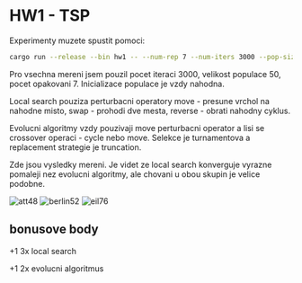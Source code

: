 # HW1 - TSP

Experimenty muzete spustit pomoci:

```bash
cargo run --release --bin hw1 -- --num-rep 7 --num-iters 3000 --pop-size 50
```

Pro vsechna mereni jsem pouzil pocet iteraci 3000, velikost populace 50, pocet opakovani 7. Inicializace populace je vzdy nahodna.

Local search pouziza perturbacni operatory move - presune vrchol na nahodne misto, swap - prohodi dve mesta, reverse - obrati nahodny cyklus.

Evolucni algoritmy vzdy pouzivaji move perturbacni operator a lisi se crossover operaci - cycle nebo move. Selekce je turnamentova a replacement strategie je truncation.

Zde jsou vysledky mereni. Je videt ze local search konverguje vyrazne pomaleji nez evolucni algoritmy, ale chovani u obou skupin je velice podobne.

![att48](out/tsp/att48.svg)
![berlin52](out/tsp/berlin52.svg)
![eil76](out/tsp/eil76.svg)

## bonusove body

+1 3x local search

+1 2x evolucni algoritmus
